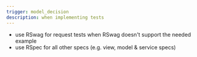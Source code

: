 ```yaml
---
trigger: model_decision
description: when implementing tests
---
```


- use RSwag for request tests when RSwag doesn't support the needed example
- use RSpec for all other specs (e.g. view, model & service specs)